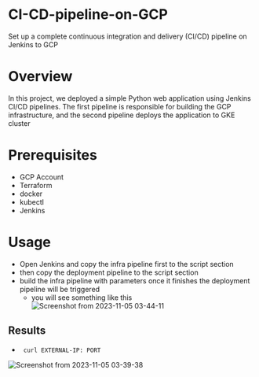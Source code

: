 # CI-CD-pipeline-on-GCP
Set up a complete continuous integration and delivery (CI/CD) pipeline on Jenkins to GCP

# Overview
In this project, we deployed a simple Python web application using Jenkins CI/CD pipelines. The first pipeline is responsible for building the GCP infrastructure, and the second pipeline deploys the application to GKE cluster

# Prerequisites
 * GCP Account
 *  Terraform
 *  docker
 *  kubectl
 *  Jenkins

# Usage 
- Open Jenkins and copy the infra pipeline first to the script section
- then copy the deployment pipeline to the script section
- build the infra pipeline with parameters once it finishes the deployment pipeline will be triggered
   * you will see something like this
      ![Screenshot from 2023-11-05 03-44-11](https://github.com/abdelrhman95/CI-CD-pipeline-on-GCP/assets/58826560/dd5837f4-6c3d-4bb3-8e4e-f90b10f99042)


## Results
   *   ``` sh
        curl EXTERNAL-IP: PORT

![Screenshot from 2023-11-05 03-39-38](https://github.com/abdelrhman95/CI-CD-pipeline-on-GCP/assets/58826560/db3d50c3-712a-4b33-bce7-b1930e686d94)


